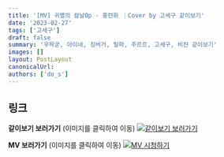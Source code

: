 ```yaml
---
title: '[MV] 귀멸의 칼날Op - 홍련화 ｜Cover by 고세구 같이보기'
date: '2023-02-27'
tags: ['고세구']
draft: false
summary: '우왁굳, 아이네, 징버거, 릴파, 주르르, 고세구, 비챤 같이보기'
images: []
layout: PostLayout
canonicalUrl:
authors: ['do_s']
---
```


## 링크

**같이보기 보러가기** (이미지를 클릭하여 이동)
[![같이보기 보러가기](https://cdn.discordapp.com/attachments/1136601898116464710/1211650793904807976/logo.png?ex=65eef8bc&is=65dc83bc&hm=95dc0e08c1f43025dd60def429896697b3787a9f923593eb50b24e9fb6280361&)](https://cafe.naver.com/steamindiegame/10037029)

**MV 보러가기** (이미지를 클릭하여 이동)
[![MV 시청하기](https://i.ytimg.com/vi/uG91iq0AzKM/maxresdefault.jpg)](https://youtu.be/uG91iq0AzKM)
